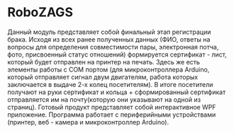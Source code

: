 # RoboZAGS
Данный модуль представляет собой финальный этап регистрации брака. Исходя из всех ранее полученных данных (ФИО,
ответы на вопросы для определения совместимости пары, электронная потча, фото, присвоенный статус отношений) формируется сертификат - 
лист, который будет отправлен на принтер на печать. Здесь же есть элементы работы с COM портом (для микроконтроллера Arduino, который
отправляет сигнал двум двигателям, работа которых заключается в выдаче 2-х колец посетителям). В итоге посетители получают на руки сертификат
и кольца + сформированный сертификат отправляется им на почту(которую они указывают на одной из страниц). 
Готовый продукт представляет собой интерактивное WPF приложение. Программа работает с периферийными устройствами (принтер,
веб - камера и микроконтроллер Arduino).

